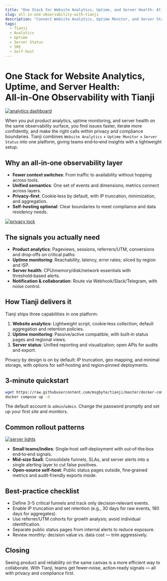 ```yaml
---
title: "One Stack for Website Analytics, Uptime, and Server Health: All‑in‑One Observability with Tianji"
slug: all-in-one-observability-with-tianji
description: "Connect Website Analytics, Uptime Monitor, and Server Status into one lightweight, decision‑ready observability surface."
tags:
  - Tianji
  - Analytics
  - Uptime
  - Server Status
  - SRE
  - Self-host
---
```


# One Stack for Website Analytics, Uptime, and Server Health: All‑in‑One Observability with Tianji

[![analytics dashboard](https://images.unsplash.com/photo-1551288049-bebda4e38f71?crop=entropy&cs=tinysrgb&fit=max&fm=jpg&ixlib=rb-4.1.0&q=80&w=1200)](https://images.unsplash.com/photo-1551288049-bebda4e38f71?crop=entropy&cs=srgb&fm=jpg&q=85)

When you put product analytics, uptime monitoring, and server health on the same observability surface, you find issues faster, iterate more confidently, and make the right calls within privacy and compliance boundaries. Tianji combines `Website Analytics` + `Uptime Monitor` + `Server Status` into one platform, giving teams end‑to‑end insights with a lightweight setup.

## Why an all‑in‑one observability layer

- **Fewer context switches**: From traffic to availability without hopping across tools.
- **Unified semantics**: One set of events and dimensions; metrics connect across layers.
- **Privacy‑first**: Cookie‑less by default, with IP truncation, minimization, and aggregation.
- **Self‑hosting optional**: Clear boundaries to meet compliance and data residency needs.

[![privacy lock](https://images.unsplash.com/photo-1608411197659-136d2926de6e?crop=entropy&cs=tinysrgb&fit=max&fm=jpg&ixlib=rb-4.1.0&q=80&w=1200)](https://images.unsplash.com/photo-1608411197659-136d2926de6e?crop=entropy&cs=srgb&fm=jpg&q=85)

## The signals you actually need

- **Product analytics**: Pageviews, sessions, referrers/UTM, conversions and drop‑offs on critical paths.
- **Uptime monitoring**: Reachability, latency, error rates; sliced by region and ISP.
- **Server health**: CPU/memory/disk/network essentials with threshold‑based alerts.
- **Notification & collaboration**: Route via Webhook/Slack/Telegram, with noise control.

## How Tianji delivers it

Tianji ships three capabilities in one platform:

1. **Website analytics**: Lightweight script, cookie‑less collection; default aggregation and retention policies.
2. **Uptime monitoring**: Passive/active compatible, with built‑in status pages and regional views.
3. **Server status**: Unified reporting and visualization; open APIs for audits and export.

Privacy by design is on by default: IP truncation, geo mapping, and minimal storage, with options for self‑hosting and region‑pinned deployments.

## 3‑minute quickstart

```bash
wget https://raw.githubusercontent.com/msgbyte/tianji/master/docker-compose.yml
docker compose up -d
```

The default account is `admin`/`admin`. Change the password promptly and set up your first site and monitors.

## Common rollout patterns

[![server lights](https://images.unsplash.com/photo-1668886579868-ad8b5ad88dc8?crop=entropy&cs=tinysrgb&fit=max&fm=jpg&ixlib=rb-4.1.0&q=80&w=1200)](https://images.unsplash.com/photo-1668886579868-ad8b5ad88dc8?crop=entropy&cs=srgb&fm=jpg&q=85)

- **Small teams/indies**: Single‑host self‑deployment with out‑of‑the‑box end‑to‑end signals.
- **Mid‑size SaaS**: Consolidate funnels, SLAs, and server alerts into a single alerting layer to cut false positives.
- **Open‑source self‑host**: Public status pages outside, fine‑grained metrics and audit‑friendly exports inside.

## Best‑practice checklist

- Define 3–5 critical funnels and track only decision‑relevant events.
- Enable IP truncation and set retention (e.g., 30 days for raw events, 180 days for aggregates).
- Use referrer/UTM cohorts for growth analysis; avoid individual identification.
- Separate public status pages from internal alerts to reduce exposure.
- Review monthly: decision value vs. data cost — trim aggressively.

## Closing

Seeing product and reliability on the same canvas is a more efficient way to collaborate. With Tianji, teams get fewer‑noise, action‑ready signals — all with privacy and compliance first.
